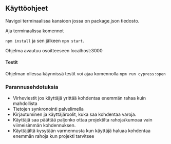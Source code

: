 ## Käyttöohjeet

Navigoi terminaalissa kansioon jossa on package.json tiedosto.

Aja terminaalissa komennot 

```npm install```
ja sen jälkeen 
```npm start```.

Ohjelma avautuu osoitteeseen localhost:3000

#### Testit

Ohjelman ollessa käynnissä testit voi ajaa komennolla ```npm run cypress:open```

### Parannusehdotuksia

* Virheviestit jos käyttäjä yrittää kohdentaa enemmän rahaa kuin mahdollista
* Tietojen synkronointi palvelimella
* Kirjautuminen ja käyttäjäroolit, kuka saa kohdentaa varoja.
* Käyttäjä saa päättää paljonko ottaa projektilta rahoja/kumoaa vain viimeisimmän kohdennuksen.
* Käyttäjältä kysytään varmennusta kun käyttäjä haluaa kohdentaa enemmän rahoja kun projekti tarvitsee
